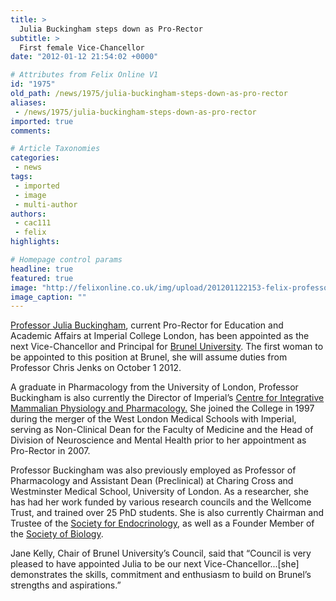 ```yaml
---
title: >
  Julia Buckingham steps down as Pro-Rector
subtitle: >
  First female Vice-Chancellor
date: "2012-01-12 21:54:02 +0000"

# Attributes from Felix Online V1
id: "1975"
old_path: /news/1975/julia-buckingham-steps-down-as-pro-rector
aliases:
 - /news/1975/julia-buckingham-steps-down-as-pro-rector
imported: true
comments:

# Article Taxonomies
categories:
 - news
tags:
 - imported
 - image
 - multi-author
authors:
 - cac111
 - felix
highlights:

# Homepage control params
headline: true
featured: true
image: "http://felixonline.co.uk/img/upload/201201122153-felix-professor_julia_buckingham__xd.jpg"
image_caption: ""
---
```


[Professor Julia Buckingham](http://www3.imperial.ac.uk/educationoffice/about/julia), current Pro-Rector for Education and Academic Affairs at Imperial College London, has been appointed as the next Vice-Chancellor and Principal for [Brunel University](http://www.brunel.ac.uk/). The first woman to be appointed to this position at Brunel, she will assume duties from Professor Chris Jenks on October 1 2012.

A graduate in Pharmacology from the University of London, Professor Buckingham is also currently the Director of Imperial’s [Centre for Integrative Mammalian Physiology and Pharmacology.](http://www1.imperial.ac.uk/medicine/about/institutes/cimpp/) She joined the College in 1997 during the merger of the West London Medical Schools with Imperial, serving as Non-Clinical Dean for the Faculty of Medicine and the Head of Division of Neuroscience and Mental Health prior to her appointment as Pro-Rector in 2007.

Professor Buckingham was also previously employed as Professor of Pharmacology and Assistant Dean (Preclinical) at Charing Cross and Westminster Medical School, University of London. As a researcher, she has had her work funded by various research councils and the Wellcome Trust, and trained over 25 PhD students. She is also currently Chairman and Trustee of the [Society for Endocrinology](http://www.endocrinology.org/), as well as a Founder Member of the [Society of Biology](http://www.societyofbiology.org/).

Jane Kelly, Chair of Brunel University’s Council, said that “Council is very pleased to have appointed Julia to be our next Vice-Chancellor...[she] demonstrates the skills, commitment and enthusiasm to build on Brunel’s strengths and aspirations.”
